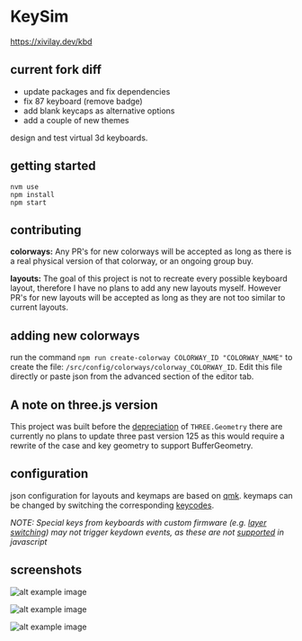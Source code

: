 # KeySim

https://xivilay.dev/kbd

## current fork diff

* update packages and fix dependencies
* fix 87 keyboard (remove badge)
* add blank keycaps as alternative options
* add a couple of new themes 

design and test virtual 3d keyboards.

## getting started

```
nvm use
npm install
npm start
```

## contributing

**colorways:** Any PR's for new colorways will be accepted as long as there is a real physical version of that colorway, or an ongoing group buy.

**layouts:** The goal of this project is not to recreate every possible keyboard layout, therefore I have no plans to add any new layouts myself. However PR's for new layouts will be accepted as long as they are not too similar to current layouts.

## adding new colorways

run the command `npm run create-colorway COLORWAY_ID "COLORWAY_NAME"` to create the file: `/src/config/colorways/colorway_COLORWAY_ID`. Edit this file directly or paste json from the advanced section of the editor tab.

## A note on three.js version

This project was built before the [depreciation](https://discourse.threejs.org/t/three-geometry-will-be-removed-from-core-with-r125/22401) of `THREE.Geometry` there are currently no plans to update three past version 125 as this would require a rewrite of the case and key geometry to support BufferGeometry.

## configuration

json configuration for layouts and keymaps are based on [qmk](https://beta.docs.qmk.fm/). keymaps can be changed by switching the corresponding [keycodes](https://beta.docs.qmk.fm/using-qmk/simple-keycodes/keycodes).

_NOTE: Special keys from keyboards with custom firmware (e.g. [layer switching](https://beta.docs.qmk.fm/using-qmk/software-features/feature_layers)) may not trigger keydown events, as these are not [supported](https://developer.mozilla.org/en-US/docs/Web/API/KeyboardEvent/key/Key_Values) in javascript_

## screenshots

![alt example image](./public/example-1.jpg?raw=true)

![alt example image](./public/example-2.jpg?raw=true)

![alt example image](./public/example-3.jpg?raw=true)
